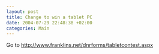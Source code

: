 ```yaml
---
layout: post
title: Change to win a tablet PC
date: 2004-07-29 22:48:38 +02:00
categories: Main
---
```

<P>Go to <A href="http://www.franklins.net/dnrforms/tabletcontest.aspx">http://www.franklins.net/dnrforms/tabletcontest.aspx</A></P>
